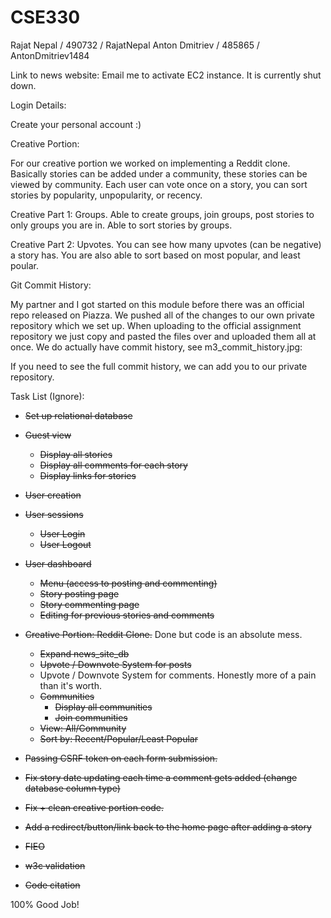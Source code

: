 # CSE330



Rajat Nepal / 490732 / RajatNepal
Anton Dmitriev / 485865 / AntonDmitriev1484

Link to news website: Email me to activate EC2 instance. It is currently shut down.



Login Details:

Create your personal account :)

Creative Portion:

For our creative portion we worked on implementing a Reddit clone. Basically stories can be added under a community, these stories can be viewed by community. Each user can vote once on a story, you can sort stories by popularity, unpopularity, or recency.

Creative Part 1: Groups. Able to create groups, join groups, post stories to only groups you are in. Able to sort stories by groups.

Creative Part 2: Upvotes. You can see how many upvotes (can be negative) a story has. You are also able to sort based on most popular, and least poular.


Git Commit History:

My partner and I got started on this module before there was an official repo released on Piazza. We pushed all of the changes to our own private repository which we set up.
When uploading to the official assignment repository we just copy and pasted the files over and uploaded them all at once. We do actually have commit history, see m3_commit_history.jpg:

If you need to see the full commit history, we can add you to our private repository.

Task List (Ignore):

- ~~Set up relational database~~
- ~~Guest view~~
  - ~~Display all stories~~
  - ~~Display all comments for each story~~
  - ~~Display links for stories~~
- ~~User creation~~
- ~~User sessions~~
  - ~~User Login~~
  - ~~User Logout~~
- ~~User dashboard~~

  - ~~Menu (access to posting and commenting)~~
  - ~~Story posting page~~
  - ~~Story commenting page~~
  - ~~Editing for previous stories and comments~~

- ~~Creative Portion: Reddit Clone.~~ Done but code is an absolute mess.

  - ~~Expand news_site_db~~
  - ~~Upvote / Downvote System for posts~~
  - Upvote / Downvote System for comments. Honestly more of a pain than it's worth.
  - ~~Communities~~
    - ~~Display all communities~~
    - ~~Join communities~~
  - ~~View: All/Community~~
  - ~~Sort by: Recent/Popular/Least Popular~~

- ~~Passing CSRF token on each form submission.~~
- ~~Fix story date updating each time a comment gets added (change database column type)~~

- ~~Fix + clean creative portion code.~~
- ~~Add a redirect/button/link back to the home page after adding a story~~
- ~~FIEO~~
- ~~w3c validation~~
- ~~Code citation~~

100% Good Job!
